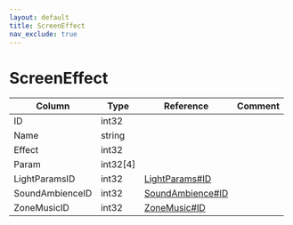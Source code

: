 ```yaml
---
layout: default
title: ScreenEffect
nav_exclude: true
---
```

# ScreenEffect

| Column | Type | Reference | Comment |
|--------|------|-----------|---------|
|ID|int32|||
|Name|string|||
|Effect|int32|||
|Param|int32[4]|||
|LightParamsID|int32|[LightParams#ID](LightParams)||
|SoundAmbienceID|int32|[SoundAmbience#ID](SoundAmbience)||
|ZoneMusicID|int32|[ZoneMusic#ID](ZoneMusic)||
